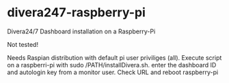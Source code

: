 # divera247-raspberry-pi
Divera24/7 Dashboard installation on a Raspberry-Pi

Not tested!

Needs Raspian distribution with default pi user priviliges (all). 
Execute script on a raspberri-pi with sudo /PATH/installDivera.sh. 
enter the dashboard ID and autologin key from a monitor user.
Check URL and reboot raspberry-pi
